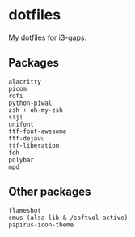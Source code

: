 # dotfiles
My dotfiles for i3-gaps.

## Packages
```
alacritty
picom
rofi
python-piwal
zsh + oh-my-zsh
siji
unifont
ttf-font-awesome
ttf-dejavu
ttf-liberation
feh
polybar
mpd
```

## Other packages
```
flameshot
cmus (alsa-lib & /softvol active)
papirus-icon-theme
```
